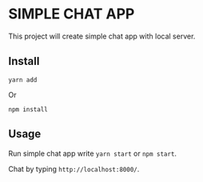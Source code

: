 # SIMPLE CHAT APP

This project will create simple chat app with local server.

## Install

`yarn add`

Or

`npm install`

## Usage

Run simple chat app write `yarn start` or `npm start`.

Chat by typing `http://localhost:8000/`.